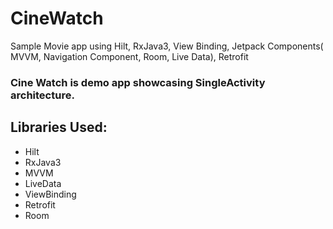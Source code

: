 # CineWatch
Sample Movie app using Hilt, RxJava3, View Binding, Jetpack Components( MVVM, Navigation Component, Room, Live Data), Retrofit

### Cine Watch is demo app showcasing SingleActivity architecture.

## Libraries Used:
- Hilt
- RxJava3
- MVVM
- LiveData
- ViewBinding
- Retrofit
- Room
